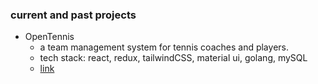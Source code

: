 ### current and past projects

- OpenTennis
  - a team management system for tennis coaches and players.
  - tech stack: react, redux, tailwindCSS, material ui, golang, mySQL
  - [link](https://www.opentennis.pro)


